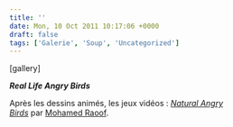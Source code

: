 ```yaml
---
title: ''
date: Mon, 10 Oct 2011 10:17:06 +0000
draft: false
tags: ['Galerie', 'Soup', 'Uncategorized']
---
```


\[gallery\]

_**Real Life Angry Birds**_

Après les dessins animés, les jeux vidéos : [_Natural Angry Birds_](http://mohamedraoof.deviantart.com/gallery/?q=angrybird) par [Mohamed Raoof](http://raoof.cgsociety.org/gallery/).